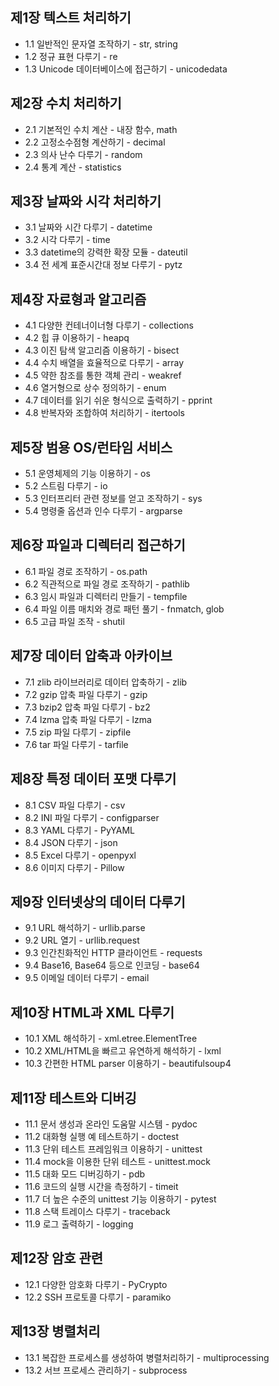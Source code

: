 ## 제1장 텍스트 처리하기
* 1.1 일반적인 문자열 조작하기 - str, string
* 1.2 정규 표현 다루기 - re
* 1.3 Unicode 데이터베이스에 접근하기 - unicodedata

## 제2장 수치 처리하기
* 2.1 기본적인 수치 계산 - 내장 함수, math
* 2.2 고정소수점형 계산하기 - decimal
* 2.3 의사 난수 다루기 - random
* 2.4 통계 계산 - statistics

## 제3장 날짜와 시각 처리하기
* 3.1 날짜와 시간 다루기 - datetime
* 3.2 시각 다루기 - time
* 3.3 datetime의 강력한 확장 모듈 - dateutil
* 3.4 전 세계 표준시간대 정보 다루기 - pytz

## 제4장 자료형과 알고리즘
* 4.1 다양한 컨테너이너형 다루기 - collections
* 4.2 힙 큐 이용하기 - heapq
* 4.3 이진 탐색 알고리즘 이용하기 - bisect
* 4.4 수치 배열을 효율적으로 다루기 - array
* 4.5 약한 참조를 통한 객체 관리 - weakref
* 4.6 열거형으로 상수 정의하기 - enum
* 4.7 데이터를 읽기 쉬운 형식으로 출력하기 - pprint
* 4.8 반복자와 조합하여 처리하기 - itertools

## 제5장 범용 OS/런타임 서비스
* 5.1 운영체제의 기능 이용하기 - os
* 5.2 스트림 다루기 - io
* 5.3 인터프리터 관련 정보를 얻고 조작하기 - sys
* 5.4 명령줄 옵션과 인수 다루기 - argparse

## 제6장 파일과 디렉터리 접근하기
* 6.1 파일 경로 조작하기 - os.path
* 6.2 직관적으로 파일 경로 조작하기 - pathlib
* 6.3 임시 파일과 디렉터리 만들기 - tempfile
* 6.4 파일 이름 매치와 경로 패턴 풀기 - fnmatch, glob
* 6.5 고급 파일 조작 - shutil

## 제7장 데이터 압축과 아카이브
* 7.1 zlib 라이브러리로 데이터 압축하기 - zlib
* 7.2 gzip 압축 파일 다루기 - gzip
* 7.3 bzip2 압축 파일 다루기 - bz2
* 7.4 lzma 압축 파일 다루기 - lzma
* 7.5 zip 파일 다루기 - zipfile
* 7.6 tar 파일 다루기 - tarfile

## 제8장 특정 데이터 포맷 다루기
* 8.1 CSV 파일 다루기 - csv
* 8.2 INI 파일 다루기 - configparser
* 8.3 YAML 다루기 - PyYAML
* 8.4 JSON 다루기 - json
* 8.5 Excel 다루기 - openpyxl
* 8.6 이미지 다루기 - Pillow

## 제9장 인터넷상의 데이터 다루기
* 9.1 URL 해석하기 - urllib.parse
* 9.2 URL 열기 - urllib.request
* 9.3 인간친화적인 HTTP 클라이언트 - requests
* 9.4 Base16, Base64 등으로 인코딩 - base64
* 9.5 이메일 데이터 다루기 - email

## 제10장 HTML과 XML 다루기
* 10.1 XML 해석하기 - xml.etree.ElementTree
* 10.2 XML/HTML을 빠르고 유연하게 해석하기 - lxml
* 10.3 간편한 HTML parser 이용하기 - beautifulsoup4

## 제11장 테스트와 디버깅
* 11.1 문서 생성과 온라인 도움말 시스템 - pydoc
* 11.2 대화형 실행 예 테스트하기 - doctest
* 11.3 단위 테스트 프레임워크 이용하기 - unittest
* 11.4 mock을 이용한 단위 테스트 - unittest.mock
* 11.5 대화 모드 디버깅하기 - pdb
* 11.6 코드의 실행 시간을 측정하기 - timeit
* 11.7 더 높은 수준의 unittest 기능 이용하기 - pytest
* 11.8 스택 트레이스 다루기 - traceback
* 11.9 로그 출력하기 - logging

## 제12장 암호 관련
* 12.1 다양한 암호화 다루기 - PyCrypto
* 12.2 SSH 프로토콜 다루기 - paramiko

## 제13장 병렬처리
* 13.1 복잡한 프로세스를 생성하여 병렬처리하기 - multiprocessing
* 13.2 서브 프로세스 관리하기 - subprocess 